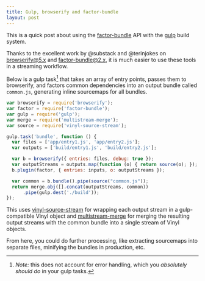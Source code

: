 ```yaml
---
title: Gulp, browserify and factor-bundle
layout: post
---
```


This is a quick post about using the [factor-bundle](https://npmjs.org/package/factor-bundle) API with the [gulp](http://gulpjs.com) build system.

Thanks to the excellent work by @substack and @terinjokes on browserify@5.x and factor-bundle@2.x, it is much easier to use these tools in a streaming workflow.

Below is a gulp task[^1] that takes an array of entry points, passes them to browserify, and factors common dependencies into an output bundle called `common.js`, generating inline sourcemaps for all bundles.

```js
var browserify = require('browserify');
var factor = require('factor-bundle');
var gulp = require('gulp');
var merge = require('multistream-merge');
var source = require('vinyl-source-stream');

gulp.task('bundle', function () {
  var files = ['app/entry1.js', 'app/entry2.js'];
  var outputs = ['build/entry1.js', 'build/entry2.js'];

  var b = browserify({ entries: files, debug: true });
  var outputStreams = outputs.map(function (o) { return source(o); });
  b.plugin(factor, { entries: inputs, o: outputStreams });

  var common = b.bundle().pipe(source("common.js"));
  return merge.obj([].concat(outputStreams, common))
      .pipe(gulp.dest('./build'));
});
```

This uses [vinyl-source-stream](https://npmjs.org/package/vinyl-source-stream) for wrapping each output stream in a gulp-compatible Vinyl object and [multistream-merge](https://npmjs.org/package/multistream-merge) for merging the resulting output streams with the common bundle into a single stream of Vinyl objects.

From here, you could do further processing, like extracting sourcemaps into separate files, minifying the bundles in production, etc.

[^1]: *Note:* this does not account for error handling, which you *absolutely should do* in your gulp tasks.
